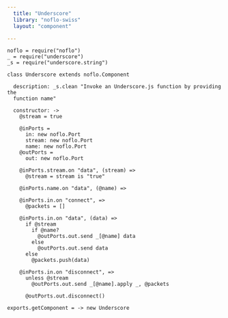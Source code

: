 ```yaml
---
  title: "Underscore"
  library: "noflo-swiss"
  layout: "component"

---
```


    noflo = require("noflo")
    _ = require("underscore")
    _s = require("underscore.string")
    
    class Underscore extends noflo.Component
    
      description: _s.clean "Invoke an Underscore.js function by providing the
      function name"
    
      constructor: ->
        @stream = true
    
        @inPorts =
          in: new noflo.Port
          stream: new noflo.Port
          name: new noflo.Port
        @outPorts =
          out: new noflo.Port
    
        @inPorts.stream.on "data", (stream) =>
          @stream = stream is "true"
    
        @inPorts.name.on "data", (@name) =>
    
        @inPorts.in.on "connect", =>
          @packets = []
    
        @inPorts.in.on "data", (data) =>
          if @stream
            if @name?
              @outPorts.out.send _[@name] data
            else
              @outPorts.out.send data
          else
            @packets.push(data)
    
        @inPorts.in.on "disconnect", =>
          unless @stream
            @outPorts.out.send _[@name].apply _, @packets
    
          @outPorts.out.disconnect()
    
    exports.getComponent = -> new Underscore
    
